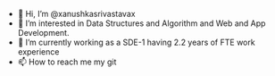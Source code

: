 - 👋 Hi, I’m @xanushkasrivastavax
- 👀 I’m interested in Data Structures and Algorithm and Web and App Development.
- 🌱 I’m currently working as a SDE-1 having 2.2 years of FTE work experience 
- 📫 How to reach me 
    my git

<!---
xanushkasrivastavax/xanushkasrivastavax is a ✨ special ✨ repository because its `README.md` (this file) appears on your GitHub profile.
You can click the Preview link to take a look at your changes.
--->
